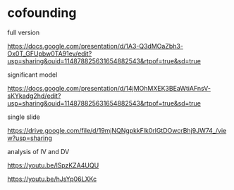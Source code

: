 # cofounding
full version

https://docs.google.com/presentation/d/1A3-Q3dMOaZbh3-Ox0T_GFUpbw0TA91ev/edit?usp=sharing&ouid=114878825631654882543&rtpof=true&sd=true

significant model

https://docs.google.com/presentation/d/14jMOhMXEK3BEaWtiAFnsV-sKYkadg2hd/edit?usp=sharing&ouid=114878825631654882543&rtpof=true&sd=true

single slide

https://drive.google.com/file/d/19mjNQNgpkkFlk0rlGtDOwcrBhj9JW74_/view?usp=sharing

analysis of IV and DV

https://youtu.be/lSpzKZA4UQU

https://youtu.be/hJsYp06LXKc

